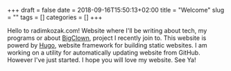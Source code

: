 +++ 
draft = false
date = 2018-09-16T15:50:13+02:00
title = "Welcome"
slug = "" 
tags = []
categories = []
+++

Hello to radimkozak.com! Website where I'll be writing about tech, my programs or about [BigClown](https://www.bigclown.com/), project I recently join to. This website is powerd by [Hugo](https://gohugo.io/), website framework for building static websites. I am working on a utility for automatically updating website from GitHub. However I've just started. I hope you will love my website. See Ya!
